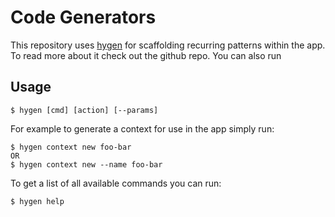 # Code Generators

This repository uses [hygen](https://github.com/jondot/hygen) for scaffolding recurring patterns within the app. To read more about it check out the github repo. You can also run 

## Usage

```
$ hygen [cmd] [action] [--params]
```

For example to generate a context for use in the app simply run:

```
$ hygen context new foo-bar
OR
$ hygen context new --name foo-bar
```

To get a list of all available commands you can run:

```
$ hygen help
```
